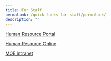 ```yaml
---
title: For Staff
permalink: /quick-links-for-staff/permalink/
description: ""
---
```

[Human Resource Portal](https://www.hrp.gov.sg/hrp/#/)

[Human Resource Online](https://intranet.moe.gov.sg/hronline/Pages/Home.aspx)

[MOE Intranet](https://intranet.moe.gov.sg/hronline/Pages/Home.aspx)